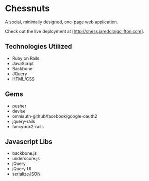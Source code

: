 Chessnuts
=========

A social, minimally designed, one-page web application.

Check out the live deployment at [http://chess.jaredcraigclifton.com].

Technologies Utilized
---------------------
* Ruby on Rails
* JavaScript
* Backbone
* JQuery
* HTML/CSS

Gems
----
* pusher
* devise
* omniauth-github/facebook/google-oauth2
* jquery-rails
* fancybox2-rails

Javascript Libs
---------------
* backbone.js
* underscore.js
* jQuery
* jQuery UI
* [serializeJSON](https://github.com/marioizquierdo/jquery.serializeJSON)
